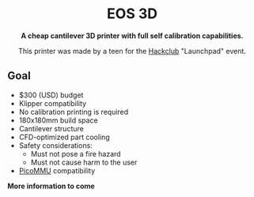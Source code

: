<center><h1>EOS 3D</h1>

**A cheap cantilever 3D printer with full self calibration capabilities.**

This printer was made by a teen for the [Hackclub](http://hackclub.com) "Launchpad" event.

</center>

## Goal

- $300 (USD) budget
- Klipper compatibility
- No calibration printing is required
- 180x180mm build space
- Cantilever structure
- CFD-optimized part cooling
- Safety considerations:
  - Must not pose a fire hazard
  - Must not cause harm to the user
- [PicoMMU](https://github.com/lhndo/LH-Stinger/tree/main/User_Mods/MMU/Stinger%20Pico%20MMU%20-%20%40LH) compatibility

**More information to come**
